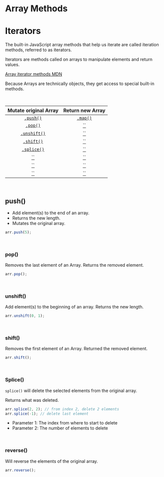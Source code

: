 # Array Methods

<!--  -->

# Iterators

The built-in JavaScript array methods that help us iterate are called iteration methods, referred to as iterators.

Iterators are methods called on arrays to manipulate elements and return values.

[Array iterator methods MDN](https://developer.mozilla.org/en-US/docs/Web/JavaScript/Reference/Global_Objects/Array#Iteration_methods)

<!--  -->

Because Arrays are technically objects, they get access to special built-in methods.

<br>

| Mutate original Array | Return new Array |
| :-------------------: | :--------------: |
|  [`.push()`](#push)   |   [`.map()`]()   |
|     [`.pop()`]()      |      [``]()      |
|   [`.unshift()`]()    |      [``]()      |
|    [`.shift()`]()     |      [``]()      |
|    [`.splice()`]()    |      [``]()      |
|        [``]()         |      [``]()      |
|        [``]()         |      [``]()      |
|        [``]()         |      [``]()      |

<br>

## push()

- Add element(s) to the end of an array.
- Returns the new length.
- Mutates the original array.

```js
arr.push(5);
```

<br>

### pop()

Removes the last element of an Array. Returns the removed element.

```js
arr.pop();
```

<br>

### unshift()

Add element(s) to the beginning of an array. Returns the new length.

```js
arr.unshift(0, 1);
```

<br>

### shift()

Removes the first element of an Array. Returned the removed element.

```js
arr.shift();
```

<br>

### Splice()

`splice()` will delete the selected elements from the original array.

Returns what was deleted.

```js
arr.splice(2, 2); // from index 2, delete 2 elements
arr.splice(-1); // delete last element
```

- Parameter 1: The index from where to start to delete
- Parameter 2: The number of elements to delete

<br>

### reverse()

Will reverse the elements of the original array.

```js
arr.reverse();
```

<br>
